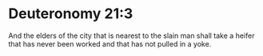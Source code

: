 # Deuteronomy 21:3

And the elders of the city that is nearest to the slain man shall take a heifer that has never been worked and that has not pulled in a yoke.
